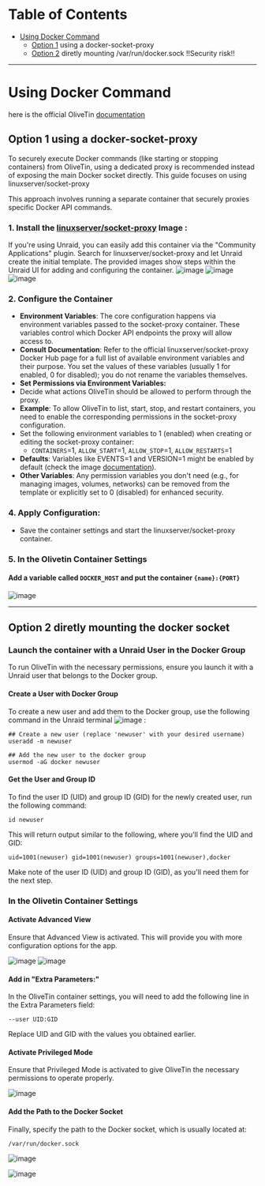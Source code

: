 # Table of Contents
- [Using Docker Command](#using-docker-command)
  - [Option 1](#option-1-using-a-docker-socket-proxy) using a docker-socket-proxy
  - [Option 2](#option-2-diretly-mounting-the-docker-socket) diretly mounting /var/run/docker.sock !!Security risk!!

---

# Using Docker Command
here is the official OliveTin [documentation](https://docs.olivetin.app/action_examples/docker-proxy.html)
## Option 1 using a docker-socket-proxy
To securely execute Docker commands (like starting or stopping containers) from OliveTin, using a dedicated proxy is recommended instead of exposing the main Docker socket directly. This guide focuses on using linuxserver/socket-proxy

This approach involves running a separate container that securely proxies specific Docker API commands.
### 1. Install the [linuxserver/socket-proxy](https://hub.docker.com/r/linuxserver/socket-proxy/) Image :
If you're using Unraid, you can easily add this container via the "Community Applications" plugin. Search for linuxserver/socket-proxy and let Unraid create the initial template. The provided images show steps within the Unraid UI for adding and configuring the container.
![image](https://github.com/user-attachments/assets/e3117d8e-7064-4da4-a9f3-1199df869bb0)
![image](https://github.com/user-attachments/assets/53ceed56-4312-4168-aead-ae85ee75d348)
![image](https://github.com/user-attachments/assets/7abed396-15b0-4a7a-b4e9-409fe94b9f12)

### 2. Configure the Container
- __Environment Variables__: The core configuration happens via environment variables passed to the socket-proxy container. These variables control which Docker API endpoints the proxy will allow access to.
- __Consult Documentation__: Refer to the official linuxserver/socket-proxy Docker Hub page for a full list of available environment variables and their purpose. You set the values of these variables (usually 1 for enabled, 0 for disabled); you do not rename the variables themselves.
- __Set Permissions via Environment Variables:__
- Decide what actions OliveTin should be allowed to perform through the proxy.
- __Example__: To allow OliveTin to list, start, stop, and restart containers, you need to enable the corresponding permissions in the socket-proxy configuration.
- Set the following environment variables to 1 (enabled) when creating or editing the socket-proxy container:
  - ``CONTAINERS``=1, ``ALLOW_START``=1, ``ALLOW_STOP``=1, ``ALLOW_RESTARTS``=1
- __Defaults__: Variables like EVENTS=1 and VERSION=1 might be enabled by default (check the image [documentation](https://hub.docker.com/r/linuxserver/socket-proxy/)).
- __Other Variables__: Any permission variables you don't need (e.g., for managing images, volumes, networks) can be removed from the template or explicitly set to 0 (disabled) for enhanced security.

### 4. Apply Configuration:
- Save the container settings and start the linuxserver/socket-proxy container.

### 5. In the Olivetin Container Settings
#### Add a variable called ``DOCKER_HOST`` and put the container ``{name}:{PORT}``
![image](https://github.com/user-attachments/assets/58f99011-409b-41c1-ae7d-57264c76cd68)

---

## Option 2 diretly mounting the docker socket

### Launch the container with a Unraid User in the Docker Group
To run OliveTin with the necessary permissions, ensure you launch it with a Unraid user that belongs to the Docker group.
#### Create a User with Docker Group
To create a new user and add them to the Docker group, use the following command in the Unraid terminal ![image](https://github.com/user-attachments/assets/26dfb45a-9dde-47e9-a061-4695da8b0564) :
```
## Create a new user (replace 'newuser' with your desired username)
useradd -m newuser

## Add the new user to the docker group
usermod -aG docker newuser
```

#### Get the User and Group ID
To find the user ID (UID) and group ID (GID) for the newly created user, run the following command:
```
id newuser
```
This will return output similar to the following, where you'll find the UID and GID:
```
uid=1001(newuser) gid=1001(newuser) groups=1001(newuser),docker
```
Make note of the user ID (UID) and group ID (GID), as you'll need them for the next step.

### In the Olivetin Container Settings
#### Activate Advanced View
Ensure that Advanced View is activated. This will provide you with more configuration options for the app.

![image](https://github.com/user-attachments/assets/c0a4a8d2-c7fd-4587-b581-32ea98cd1f40)
![image](https://github.com/user-attachments/assets/3abad6d3-3bdf-4890-a06e-1993610ab63a)

#### Add in "Extra Parameters:"
In the OliveTin container settings, you will need to add the following line in the Extra Parameters field:
```
--user UID:GID
```
Replace UID and GID with the values you obtained earlier.

#### Activate Privileged Mode
Ensure that Privileged Mode is activated to give OliveTin the necessary permissions to operate properly.

![image](https://github.com/user-attachments/assets/83910125-154e-4ee2-8c97-09ef784dcfdc)

#### Add the Path to the Docker Socket
Finally, specify the path to the Docker socket, which is usually located at:
```
/var/run/docker.sock
```

![image](https://github.com/user-attachments/assets/750c6aeb-7a0c-4561-a522-8eaabcd7dff1)

![image](https://github.com/user-attachments/assets/5f2b7a08-901c-4097-a1c7-c925cebca3bd)
